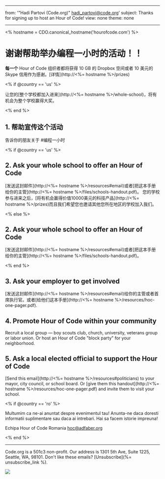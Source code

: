 * * *

from: '"Hadi Partovi (Code.org)" [&#104;&#x61;&#x64;&#105;&#x5f;&#112;&#x61;&#x72;&#116;&#x6f;&#118;&#x69;&#x40;&#99;&#x6f;&#100;&#x65;&#x2e;&#111;&#x72;&#103;](&#109;&#x61;&#105;&#x6c;&#x74;&#111;&#x3a;&#104;&#x61;&#x64;&#105;&#x5f;&#112;&#x61;&#x72;&#116;&#x6f;&#118;&#x69;&#x40;&#99;&#x6f;&#100;&#x65;&#x2e;&#111;&#x72;&#103;)' subject: Thanks for signing up to host an Hour of Code! view: none theme: none

* * *

<% hostname = CDO.canonical_hostname('hourofcode.com') %>

# 谢谢帮助举办编程一小时的活动！！

**每一个** Hour of Code 组织者都将获得 10 GB 的 Dropbox 空间或者 10 美元的 Skype 信用作为感谢。[详情](http://<%= hostname %>/prizes)

<% if @country == 'us' %>

让您的[整个学校都加入进来](http://<%= hostname %>/whole-school)，将有机会为整个学校赢得大奖。

<% end %>

## 1. 帮助宣传这个活动

告诉你的朋友关于 #编程一小时

<% if @country == 'us' %>

## 2. Ask your whole school to offer an Hour of Code

[发送这封邮件](http://<%= hostname %>/resources#email)或者[把这本手册给你的主管](http://<%= hostname %>/files/schools-handout.pdf)。 您的学校参与进来之后，[将有机会赢得价值10000美元的科技产品](http://<%= hostname %>/prizes)而且我们希望您也邀请其他您所在地区的学校加入我们。

<% else %>

## 2. Ask your whole school to offer an Hour of Code

[发送这封邮件](http://<%= hostname %>/resources#email)或者[把这本手册给你的主管](http://<%= hostname %>/files/schools-handout.pdf)。

<% end %>

## 3. Ask your employer to get involved

[发送这封邮件](http://<%= hostname %>/resources#email)给你的主管或者首席执行官。或者[给他们这本手册](http://<%= hostname %>/resources/hoc-one-pager.pdf).

## 4. Promote Hour of Code within your community

Recruit a local group — boy scouts club, church, university, veterans group or labor union. Or host an Hour of Code "block party" for your neighborhood.

## 5. Ask a local elected official to support the Hour of Code

[Send this email](http://<%= hostname %>/resources#politicians) to your mayor, city council, or school board. Or [give them this handout](http://<%= hostname %>/resources/hoc-one-pager.pdf) and invite them to visit your school.

<% if @country == 'ro' %>

Multumim ca ne-ai anuntat despre evenimentul tau! Anunta-ne daca doresti informatii suplimentare sau daca ai intrebari. Hai sa facem istorie impreuna!

Echipa Hour of Code Romania hoc@adfaber.org

<% end %>

* * *

Code.org is a 501c3 non-profit. Our address is 1301 5th Ave, Suite 1225, Seattle, WA, 98101. Don't like these emails? [Unsubscribe](%= unsubscribe_link %).

![](<%= tracking_pixel %>)
